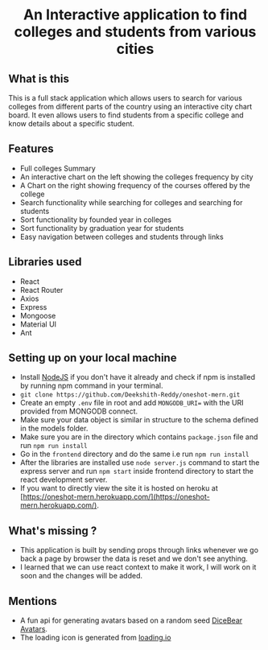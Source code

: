 <h1 align="center"> An Interactive application to find colleges and students from various cities </h1>

## What is this

This is a full stack application which allows users to search for various colleges from different parts of the country using an interactive city chart board. It even allows users
to find students from a specific college and know details about a specific student.

## Features

- Full colleges Summary
- An interactive chart on the left showing the colleges frequency by city
- A Chart on the right showing frequency of the courses offered by the college
- Search functionality while searching for colleges and searching for students
- Sort functionality by founded year in colleges
- Sort functionality by graduation year for students
- Easy navigation between colleges and students through links


## Libraries used
- React
- React Router
- Axios
- Express
- Mongoose
- Material UI
- Ant



## Setting up on your local machine

- Install [NodeJS](https://nodejs.org/en/) if you don't have it already and check if npm is installed by running npm command in your terminal.
- `git clone https://github.com/Deekshith-Reddy/oneshot-mern.git`
- Create an empty `.env` file in root and add `MONGODB_URI=` with the URI provided from MONGODB connect.
- Make sure your data object is similar in structure to the schema defined in the models folder.
- Make sure you are in the directory which contains `package.json` file and run `npm run install`
- Go in the `frontend` directory and do the same i.e run `npm run install`
- After the libraries are installed use `node server.js` command to start the express server and run `npm start` inside frontend directory to start the react development server.
- If you want to directly view the site it is hosted on heroku at [https://oneshot-mern.herokuapp.com/](https://oneshot-mern.herokuapp.com/).



## What's missing ?

- This application is built by sending props through links whenever we go back a page by browser the data is reset and we don't see anything.
- I learned that we can use react context to make it work, I will work on it soon and the changes will be added.



## Mentions

- A fun api for generating avatars based on a random seed [DiceBear Avatars](https://avatars.dicebear.com/).
- The loading icon is generated from [loading.io](https://loading.io/)


